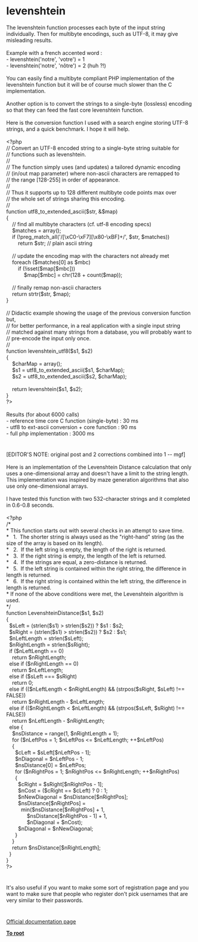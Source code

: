 # levenshtein




<div class="phpcode"><span class="html">
The levenshtein function processes each byte of the input string individually. Then for multibyte encodings, such as UTF-8, it may give misleading results.<br><br>Example with a french accented word :<br>- levenshtein(&apos;notre&apos;, &apos;votre&apos;) = 1<br>- levenshtein(&apos;notre&apos;, &apos;n&#xF4;tre&apos;) = 2 (huh ?!)<br><br>You can easily find a multibyte compliant PHP implementation of the levenshtein function but it will be of course much slower than the C implementation.<br><br>Another option is to convert the strings to a single-byte (lossless) encoding so that they can feed the fast core levenshtein function.<br><br>Here is the conversion function I used with a search engine storing UTF-8 strings, and a quick benchmark. I hope it will help.<br><br><span class="default">&lt;?php<br></span><span class="comment">// Convert an UTF-8 encoded string to a single-byte string suitable for<br>// functions such as levenshtein.<br>// <br>// The function simply uses (and updates) a tailored dynamic encoding<br>// (in/out map parameter) where non-ascii characters are remapped to<br>// the range [128-255] in order of appearance.<br>//<br>// Thus it supports up to 128 different multibyte code points max over<br>// the whole set of strings sharing this encoding.<br>//<br></span><span class="keyword">function </span><span class="default">utf8_to_extended_ascii</span><span class="keyword">(</span><span class="default">$str</span><span class="keyword">, &amp;</span><span class="default">$map</span><span class="keyword">)<br>{<br>&#xA0; &#xA0; </span><span class="comment">// find all multibyte characters (cf. utf-8 encoding specs)<br>&#xA0; &#xA0; </span><span class="default">$matches </span><span class="keyword">= array();<br>&#xA0; &#xA0; if (!</span><span class="default">preg_match_all</span><span class="keyword">(</span><span class="string">&apos;/[\xC0-\xF7][\x80-\xBF]+/&apos;</span><span class="keyword">, </span><span class="default">$str</span><span class="keyword">, </span><span class="default">$matches</span><span class="keyword">))<br>&#xA0; &#xA0; &#xA0; &#xA0; return </span><span class="default">$str</span><span class="keyword">; </span><span class="comment">// plain ascii string<br>&#xA0; &#xA0; <br>&#xA0; &#xA0; // update the encoding map with the characters not already met<br>&#xA0; &#xA0; </span><span class="keyword">foreach (</span><span class="default">$matches</span><span class="keyword">[</span><span class="default">0</span><span class="keyword">] as </span><span class="default">$mbc</span><span class="keyword">)<br>&#xA0; &#xA0; &#xA0; &#xA0; if (!isset(</span><span class="default">$map</span><span class="keyword">[</span><span class="default">$mbc</span><span class="keyword">]))<br>&#xA0; &#xA0; &#xA0; &#xA0; &#xA0; &#xA0; </span><span class="default">$map</span><span class="keyword">[</span><span class="default">$mbc</span><span class="keyword">] = </span><span class="default">chr</span><span class="keyword">(</span><span class="default">128 </span><span class="keyword">+ </span><span class="default">count</span><span class="keyword">(</span><span class="default">$map</span><span class="keyword">));<br>&#xA0; &#xA0; <br>&#xA0; &#xA0; </span><span class="comment">// finally remap non-ascii characters<br>&#xA0; &#xA0; </span><span class="keyword">return </span><span class="default">strtr</span><span class="keyword">(</span><span class="default">$str</span><span class="keyword">, </span><span class="default">$map</span><span class="keyword">);<br>}<br><br></span><span class="comment">// Didactic example showing the usage of the previous conversion function but,<br>// for better performance, in a real application with a single input string<br>// matched against many strings from a database, you will probably want to<br>// pre-encode the input only once.<br>//<br></span><span class="keyword">function </span><span class="default">levenshtein_utf8</span><span class="keyword">(</span><span class="default">$s1</span><span class="keyword">, </span><span class="default">$s2</span><span class="keyword">)<br>{<br>&#xA0; &#xA0; </span><span class="default">$charMap </span><span class="keyword">= array();<br>&#xA0; &#xA0; </span><span class="default">$s1 </span><span class="keyword">= </span><span class="default">utf8_to_extended_ascii</span><span class="keyword">(</span><span class="default">$s1</span><span class="keyword">, </span><span class="default">$charMap</span><span class="keyword">);<br>&#xA0; &#xA0; </span><span class="default">$s2 </span><span class="keyword">= </span><span class="default">utf8_to_extended_ascii</span><span class="keyword">(</span><span class="default">$s2</span><span class="keyword">, </span><span class="default">$charMap</span><span class="keyword">);<br>&#xA0; &#xA0; <br>&#xA0; &#xA0; return </span><span class="default">levenshtein</span><span class="keyword">(</span><span class="default">$s1</span><span class="keyword">, </span><span class="default">$s2</span><span class="keyword">);<br>}<br></span><span class="default">?&gt;<br></span><br>Results (for about 6000 calls)<br>- reference time core C function (single-byte) : 30 ms<br>- utf8 to ext-ascii conversion + core function : 90 ms<br>- full php implementation : 3000 ms</span>
</div>
  

#


<div class="phpcode"><span class="html">
[EDITOR&apos;S NOTE: original post and 2 corrections combined into 1 -- mgf]
<br>
<br>Here is an implementation of the Levenshtein Distance calculation that only uses a one-dimensional array and doesn&apos;t have a limit to the string length. This implementation was inspired by maze generation algorithms that also use only one-dimensional arrays.
<br>
<br>I have tested this function with two 532-character strings and it completed in 0.6-0.8 seconds. 
<br>
<br><span class="default">&lt;?php
<br></span><span class="comment">/*
<br>* This function starts out with several checks in an attempt to save time.
<br>*&#xA0;&#xA0; 1.&#xA0; The shorter string is always used as the &quot;right-hand&quot; string (as the size of the array is based on its length).&#xA0; 
<br>*&#xA0;&#xA0; 2.&#xA0; If the left string is empty, the length of the right is returned.
<br>*&#xA0;&#xA0; 3.&#xA0; If the right string is empty, the length of the left is returned.
<br>*&#xA0;&#xA0; 4.&#xA0; If the strings are equal, a zero-distance is returned.
<br>*&#xA0;&#xA0; 5.&#xA0; If the left string is contained within the right string, the difference in length is returned.
<br>*&#xA0;&#xA0; 6.&#xA0; If the right string is contained within the left string, the difference in length is returned.
<br>* If none of the above conditions were met, the Levenshtein algorithm is used.
<br>*/
<br></span><span class="keyword">function </span><span class="default">LevenshteinDistance</span><span class="keyword">(</span><span class="default">$s1</span><span class="keyword">, </span><span class="default">$s2</span><span class="keyword">)
<br>{
<br>&#xA0; </span><span class="default">$sLeft </span><span class="keyword">= (</span><span class="default">strlen</span><span class="keyword">(</span><span class="default">$s1</span><span class="keyword">) &gt; </span><span class="default">strlen</span><span class="keyword">(</span><span class="default">$s2</span><span class="keyword">)) ? </span><span class="default">$s1 </span><span class="keyword">: </span><span class="default">$s2</span><span class="keyword">;
<br>&#xA0; </span><span class="default">$sRight </span><span class="keyword">= (</span><span class="default">strlen</span><span class="keyword">(</span><span class="default">$s1</span><span class="keyword">) &gt; </span><span class="default">strlen</span><span class="keyword">(</span><span class="default">$s2</span><span class="keyword">)) ? </span><span class="default">$s2 </span><span class="keyword">: </span><span class="default">$s1</span><span class="keyword">;
<br>&#xA0; </span><span class="default">$nLeftLength </span><span class="keyword">= </span><span class="default">strlen</span><span class="keyword">(</span><span class="default">$sLeft</span><span class="keyword">);
<br>&#xA0; </span><span class="default">$nRightLength </span><span class="keyword">= </span><span class="default">strlen</span><span class="keyword">(</span><span class="default">$sRight</span><span class="keyword">);
<br>&#xA0; if (</span><span class="default">$nLeftLength </span><span class="keyword">== </span><span class="default">0</span><span class="keyword">)
<br>&#xA0; &#xA0; return </span><span class="default">$nRightLength</span><span class="keyword">;
<br>&#xA0; else if (</span><span class="default">$nRightLength </span><span class="keyword">== </span><span class="default">0</span><span class="keyword">)
<br>&#xA0; &#xA0; return </span><span class="default">$nLeftLength</span><span class="keyword">;
<br>&#xA0; else if (</span><span class="default">$sLeft </span><span class="keyword">=== </span><span class="default">$sRight</span><span class="keyword">)
<br>&#xA0; &#xA0; return </span><span class="default">0</span><span class="keyword">;
<br>&#xA0; else if ((</span><span class="default">$nLeftLength </span><span class="keyword">&lt; </span><span class="default">$nRightLength</span><span class="keyword">) &amp;&amp; (</span><span class="default">strpos</span><span class="keyword">(</span><span class="default">$sRight</span><span class="keyword">, </span><span class="default">$sLeft</span><span class="keyword">) !== </span><span class="default">FALSE</span><span class="keyword">))
<br>&#xA0; &#xA0; return </span><span class="default">$nRightLength </span><span class="keyword">- </span><span class="default">$nLeftLength</span><span class="keyword">;
<br>&#xA0; else if ((</span><span class="default">$nRightLength </span><span class="keyword">&lt; </span><span class="default">$nLeftLength</span><span class="keyword">) &amp;&amp; (</span><span class="default">strpos</span><span class="keyword">(</span><span class="default">$sLeft</span><span class="keyword">, </span><span class="default">$sRight</span><span class="keyword">) !== </span><span class="default">FALSE</span><span class="keyword">))
<br>&#xA0; &#xA0; return </span><span class="default">$nLeftLength </span><span class="keyword">- </span><span class="default">$nRightLength</span><span class="keyword">;
<br>&#xA0; else {
<br>&#xA0; &#xA0; </span><span class="default">$nsDistance </span><span class="keyword">= </span><span class="default">range</span><span class="keyword">(</span><span class="default">1</span><span class="keyword">, </span><span class="default">$nRightLength </span><span class="keyword">+ </span><span class="default">1</span><span class="keyword">);
<br>&#xA0; &#xA0; for (</span><span class="default">$nLeftPos </span><span class="keyword">= </span><span class="default">1</span><span class="keyword">; </span><span class="default">$nLeftPos </span><span class="keyword">&lt;= </span><span class="default">$nLeftLength</span><span class="keyword">; ++</span><span class="default">$nLeftPos</span><span class="keyword">)
<br>&#xA0; &#xA0; {
<br>&#xA0; &#xA0; &#xA0; </span><span class="default">$cLeft </span><span class="keyword">= </span><span class="default">$sLeft</span><span class="keyword">[</span><span class="default">$nLeftPos </span><span class="keyword">- </span><span class="default">1</span><span class="keyword">];
<br>&#xA0; &#xA0; &#xA0; </span><span class="default">$nDiagonal </span><span class="keyword">= </span><span class="default">$nLeftPos </span><span class="keyword">- </span><span class="default">1</span><span class="keyword">;
<br>&#xA0; &#xA0; &#xA0; </span><span class="default">$nsDistance</span><span class="keyword">[</span><span class="default">0</span><span class="keyword">] = </span><span class="default">$nLeftPos</span><span class="keyword">;
<br>&#xA0; &#xA0; &#xA0; for (</span><span class="default">$nRightPos </span><span class="keyword">= </span><span class="default">1</span><span class="keyword">; </span><span class="default">$nRightPos </span><span class="keyword">&lt;= </span><span class="default">$nRightLength</span><span class="keyword">; ++</span><span class="default">$nRightPos</span><span class="keyword">)
<br>&#xA0; &#xA0; &#xA0; {
<br>&#xA0; &#xA0; &#xA0; &#xA0; </span><span class="default">$cRight </span><span class="keyword">= </span><span class="default">$sRight</span><span class="keyword">[</span><span class="default">$nRightPos </span><span class="keyword">- </span><span class="default">1</span><span class="keyword">];
<br>&#xA0; &#xA0; &#xA0; &#xA0; </span><span class="default">$nCost </span><span class="keyword">= (</span><span class="default">$cRight </span><span class="keyword">== </span><span class="default">$cLeft</span><span class="keyword">) ? </span><span class="default">0 </span><span class="keyword">: </span><span class="default">1</span><span class="keyword">;
<br>&#xA0; &#xA0; &#xA0; &#xA0; </span><span class="default">$nNewDiagonal </span><span class="keyword">= </span><span class="default">$nsDistance</span><span class="keyword">[</span><span class="default">$nRightPos</span><span class="keyword">];
<br>&#xA0; &#xA0; &#xA0; &#xA0; </span><span class="default">$nsDistance</span><span class="keyword">[</span><span class="default">$nRightPos</span><span class="keyword">] = 
<br>&#xA0; &#xA0; &#xA0; &#xA0; &#xA0; </span><span class="default">min</span><span class="keyword">(</span><span class="default">$nsDistance</span><span class="keyword">[</span><span class="default">$nRightPos</span><span class="keyword">] + </span><span class="default">1</span><span class="keyword">, 
<br>&#xA0; &#xA0; &#xA0; &#xA0; &#xA0; &#xA0; &#xA0; </span><span class="default">$nsDistance</span><span class="keyword">[</span><span class="default">$nRightPos </span><span class="keyword">- </span><span class="default">1</span><span class="keyword">] + </span><span class="default">1</span><span class="keyword">, 
<br>&#xA0; &#xA0; &#xA0; &#xA0; &#xA0; &#xA0; &#xA0; </span><span class="default">$nDiagonal </span><span class="keyword">+ </span><span class="default">$nCost</span><span class="keyword">);
<br>&#xA0; &#xA0; &#xA0; &#xA0; </span><span class="default">$nDiagonal </span><span class="keyword">= </span><span class="default">$nNewDiagonal</span><span class="keyword">;
<br>&#xA0; &#xA0; &#xA0; }
<br>&#xA0; &#xA0; }
<br>&#xA0; &#xA0; return </span><span class="default">$nsDistance</span><span class="keyword">[</span><span class="default">$nRightLength</span><span class="keyword">];
<br>&#xA0; }
<br>}
<br></span><span class="default">?&gt;</span>
</span>
</div>
  

#


<div class="phpcode"><span class="html">
It&apos;s also useful if you want to make some sort of registration page and you want to make sure that people who register don&apos;t pick usernames that are very similar to their passwords.</span>
</div>
  

#

[Official documentation page](https://www.php.net/manual/en/function.levenshtein.php)

**[To root](/README.md)**